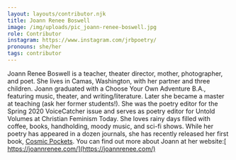```yaml
---
layout: layouts/contributor.njk
title: Joann Renee Boswell
image: /img/uploads/pic_joann-renee-boswell.jpg
role: Contributor
instagram: https://www.instagram.com/jrbpoetry/
pronouns: she/her
tags: contributor
---
```

Joann Renee Boswell is a teacher, theater director, mother, photographer, and poet. She lives in Camas, Washington, with her partner and three children. Joann graduated with a Choose Your Own Adventure B.A., featuring music, theater, and writing/literature. Later she became a master at teaching (ask her former students!). She was the poetry editor for the Spring 2020 VoiceCatcher issue and serves as poetry editor for Untold Volumes at Christian Feminism Today. She loves rainy days filled with coffee, books, handholding, moody music, and sci-fi shows. While her poetry has appeared in a dozen journals, she has recently released her first book, [Cosmic Pockets](https://joannrenee.com/cosmic-pockets/). You can find out more about Joann at her website:[ https://joannrenee.com/](https://joannrenee.com/)